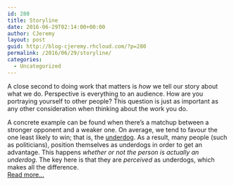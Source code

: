 ```yaml
---
id: 280
title: Storyline
date: 2016-06-29T02:14:00+00:00
author: CJeremy
layout: post
guid: http://blog-cjeremy.rhcloud.com/?p=280
permalink: /2016/06/29/storyline/
categories:
  - Uncategorized
---
```

A close second to doing work that matters is _how_ we tell our story about what we do. Perspective is everything to an audience. How are you portraying yourself to other people? This question is just as important as any other consideration when thinking about the work you do.

A concrete example can be found when there&#8217;s a matchup between a stronger opponent and a weaker one. On average, we tend to favour the one least likely to win; that is, the [underdog](link). As a result, many people (such as politicians), position themselves as underdogs in order to get an advantage. This happens _whether or not the person is actually an underdog_. The key here is that they are _perceived_ as underdogs, which makes all the difference. <span class="post-teaser-more">&nbsp;<br /><a href="http://blog-cjeremy.rhcloud.com/2016/06/29/storyline/" title="Permanent Link: Storyline" rel="bookmark">Read more...</br></span></p>